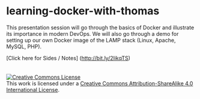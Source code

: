 # learning-docker-with-thomas

This presentation session will go through the basics of Docker and illustrate its importance in modern DevOps. We will also go through a demo for setting up our own Docker image of the LAMP stack (Linux, Apache, MySQL, PHP).

[Click here for Sides / Notes] (http://bit.ly/2likqTS)
<br /><br /><br />
<a rel="license" href="http://creativecommons.org/licenses/by-sa/4.0/"><img alt="Creative Commons License" style="border-width:0" src="https://i.creativecommons.org/l/by-sa/4.0/88x31.png" /></a><br />This work is licensed under a <a rel="license" href="http://creativecommons.org/licenses/by-sa/4.0/">Creative Commons Attribution-ShareAlike 4.0 International License</a>.
